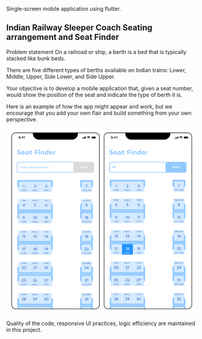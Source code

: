 Single-screen mobile application using flutter.

## Indian Railway Sleeper Coach Seating arrangement and Seat Finder

Problem statement
On a railroad or ship, a berth is a bed that is typically stacked like bunk beds.

There are five different types of berths available on Indian trains: Lower, Middle, Upper, Side Lower, and Side Upper.

Your objective is to develop a mobile application that, given a seat number, would show the position of the seat and indicate the type of berth it is.

Here is an example of how the app might appear and work, but we encourage that you add your own flair and build something from your own perspective.


![image](https://github.com/rjchakraborty/SeatFinder/blob/5b6ec15ded3cc6536f4cb60075b36c62cb27c82a/seat_layout.png)



Quality of the code, responsive UI practices, logic efficiency are maintained in this project. 
